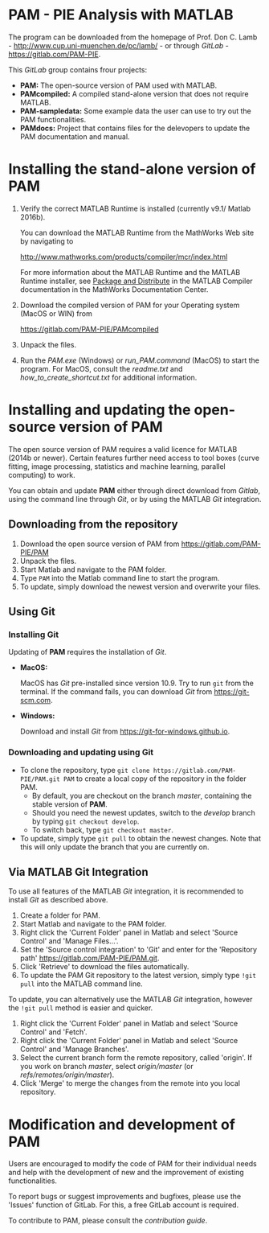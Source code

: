 PAM - PIE Analysis with MATLAB 
=================================

The program can be downloaded from the homepage of Prof. Don C. Lamb - http://www.cup.uni-muenchen.de/pc/lamb/ - or through *GitLab* - https://gitlab.com/PAM-PIE.

This *GitLab* group contains frour projects:

* **PAM:** The open-source version of PAM used with MATLAB.
* **PAMcompiled:** A compiled stand-alone version that does not require MATLAB.
* **PAM-sampledata:** Some example data the user can use to try out the PAM functionalities.
* **PAMdocs:** Project that contains files for the delevopers to update the PAM documentation and manual.

Installing the stand-alone version of PAM
=========================================

1. Verify the correct MATLAB Runtime is installed (currently v9.1/ Matlab 2016b).

    You can download the MATLAB Runtime from the MathWorks Web site by navigating to 

    http://www.mathworks.com/products/compiler/mcr/index.html
    
    For more information about the MATLAB Runtime and the MATLAB Runtime installer, see 
    [Package and Distribute](https://de.mathworks.com/help/compiler_sdk/package.html) in the MATLAB Compiler documentation in the MathWorks Documentation Center.   

2. Download the compiled version of PAM for your Operating system (MacOS or WIN) from

    https://gitlab.com/PAM-PIE/PAMcompiled

3. Unpack the files.

4. Run the *PAM.exe* (Windows) or *run_PAM.command* (MacOS) to start the program. For MacOS, consult the *readme.txt* and *how_to_create_shortcut.txt* for additional information.


Installing and updating the open-source version of PAM
========================================================

The open source version of PAM requires a valid licence for MATLAB (2014b or newer).
Certain features further need access to tool boxes (curve fitting, image processing, statistics and machine learning, parallel computing) to work.

You can obtain and update **PAM** either through direct download from *Gitlab*, using the command line through *Git*, or by using the MATLAB *Git* integration.

Downloading from the repository
---------------------------------

1. Download the open source version of PAM from https://gitlab.com/PAM-PIE/PAM
2. Unpack the files.
3. Start Matlab and navigate to the PAM folder.
4. Type `PAM` into the Matlab command line to start the program.
5. To update, simply download the newest version and overwrite your files.

Using Git
-------------

### Installing Git

Updating of **PAM** requires the installation of *Git*.

* **MacOS:**

    MacOS has *Git* pre-installed since version 10.9. Try to run `git` from the terminal. If the command fails, you can download *Git* from https://git-scm.com.

* **Windows:**

    Download and install *Git* from https://git-for-windows.github.io.

### Downloading and updating using Git

* To clone the repository, type `git clone https://gitlab.com/PAM-PIE/PAM.git PAM` to create a local copy of the repository in the folder PAM.
    * By default, you are checkout on the branch *master*, containing the stable version of **PAM**.
    * Should you need the newest updates, switch to the *develop* branch by typing `git checkout develop`.
    * To switch back, type `git checkout master`.
* To update, simply type `git pull` to obtain the newest changes. Note that this will only update the branch that you are currently on.

Via MATLAB Git Integration
------------------------

To use all features of the MATLAB *Git* integration, it is recommended to install *Git* as described above.

1. Create a folder for PAM.
2. Start Matlab and navigate to the PAM folder.
3. Right click the 'Current Folder' panel in Matlab and select 'Source Control' and 'Manage Files...'.
4. Set the 'Source control integration' to 'Git' and enter for the 'Repository path' https://gitlab.com/PAM-PIE/PAM.git.
5. Click 'Retrieve' to download the files automatically.
6. To update the PAM Git repository to the latest version, simply type `!git pull` into the MATLAB command line.

To update, you can alternatively use the MATLAB *Git* integration, however the `!git pull` method is easier and quicker.

1. Right click the 'Current Folder' panel in Matlab and select 'Source Control' and 'Fetch'.
2. Right click the 'Current Folder' panel in Matlab and select 'Source Control' and 'Manage Branches'.
3. Select the current branch form the remote repository, called 'origin'.
    If you work on branch *master*, select *origin/master* (or *refs/remotes/origin/master*).
4. Click 'Merge' to merge the changes from the remote into you local repository.

Modification and development of PAM
======================================

Users are encouraged to modify the code of PAM for their individual needs
and help with the development of new and the improvement of existing functionalities.

To report bugs or suggest improvements and bugfixes, please use the 'Issues' function of GitLab.
For this, a free GitLab account is required.

To contribute to PAM, please consult the *contribution guide*.
